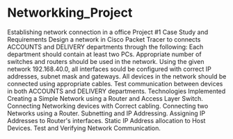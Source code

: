 # Networkking_Project
Establishing network connection in a office
Project #1 Case Study and Requirements
Design a network in Cisco Packet Tracer to connects ACCOUNTS and DELIVERY departments through the following:
Each department should contain at least two PCs.
Appropriate number of switches and routers should be used in the network.
Using the given network 192.168.40.0, all interfaces sould be configured with correct IP addresses, subnet mask and gateways.
All devices in the network should be connected using appropriate cables.
Test communication between devices in both ACCOUNTS and DELIVERY departments.
Technologies Implemented
Creating a Simple Network using a Router and Access Layer Switch.
Connecting Networking devices with Correct cabling.
Connecting two Networks using a Router.
Subnetting and IP Addressing.
Assigning IP Addresses to Router's interfaces.
Static IP Address allocation to Host Devices.
Test and Verifying Network Communication.
